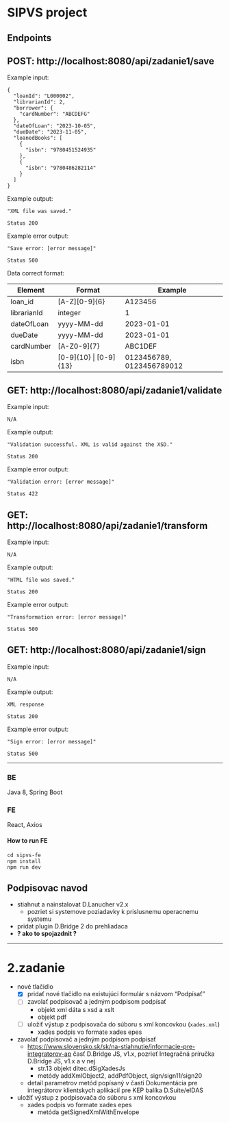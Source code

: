# SIPVS project

## Endpoints

## POST: http://localhost:8080/api/zadanie1/save

Example input:
```
{
  "loanId": "L000002",
  "librarianId": 2,
  "borrower": {
    "cardNumber": "ABCDEFG"
  },
  "dateOfLoan": "2023-10-05",
  "dueDate": "2023-11-05",
  "loanedBooks": [
    {
      "isbn": "9780451524935"
    },
    {
      "isbn": "9780486282114"
    }
  ]
}
```
Example output:
```
"XML file was saved."
```
```
Status 200
```
Example error output:
```
"Save error: [error message]"
```
```
Status 500
```
Data correct format:

| Element | Format | Example |
|---|---|---|
| loan_id | [A-Z][0-9]{6} | A123456 |
| librarianId | integer | 1 |
| dateOfLoan | yyyy-MM-dd | 2023-01-01 |
| dueDate | yyyy-MM-dd | 2023-01-01 |
| cardNumber | [A-Z0-9]{7} | ABC1DEF |
| isbn | [0-9]{10} \| [0-9]{13} | 0123456789, 0123456789012 |

## GET: http://localhost:8080/api/zadanie1/validate

Example input:
```
N/A
```
Example output:
```
"Validation successful. XML is valid against the XSD."
```
```
Status 200
```
Example error output:
```
"Validation error: [error message]"
```
```
Status 422
```

## GET: http://localhost:8080/api/zadanie1/transform

Example input:
```
N/A
```
Example output:
```
"HTML file was saved."
```
```
Status 200
```
Example error output:
```
"Transformation error: [error message]"
```
```
Status 500
```

## GET: http://localhost:8080/api/zadanie1/sign

Example input:
```
N/A
```
Example output:
```
XML response
```
```
Status 200
```
Example error output:
```
"Sign error: [error message]"
```
```
Status 500
```

---
### BE
Java 8, Spring Boot

### FE
React, Axios 

#### How to run FE
```
cd sipvs-fe
npm install
npm run dev
```

## Podpisovac navod

- stiahnut a nainstalovat D.Lanucher v2.x
  - pozriet si systemove poziadavky k prislusnemu operacnemu systemu
- pridat plugin D.Bridge 2 do prehliadaca
- **? ako to spojazdnit ?**

---
# 2.zadanie
- nové tlačidlo
  - [x] pridať nové tlačidlo na existujúci formulár s názvom “Podpísať”
  - [ ] zavolať podpisovač a jedným podpisom podpísať
    - objekt xml dáta s xsd a xslt
    - objekt pdf
  - [ ] uložiť výstup z podpisovača do súboru s xml koncovkou (```xades.xml```)
    - xades podpis vo formate xades epes
- zavolať podpisovač a jedným podpisom podpísať
  - https://www.slovensko.sk/sk/na-stiahnutie/informacie-pre-integratorov-ap časť D.Bridge JS, v1.x, pozrieť Integračná príručka D.Bridge JS, v1.x a v nej
    - str.13 objekt ditec.dSigXadesJs
    - metódy addXmlObject2, addPdfObject, sign/sign11/sign20
  - detail parametrov metód popísaný v časti Dokumentácia pre integrátorov klientskych aplikácií pre KEP balíka D.Suite/eIDAS
- uložiť výstup z podpisovača do súboru s xml koncovkou
  - xades podpis vo formate xades epes
    - metóda getSignedXmlWithEnvelope